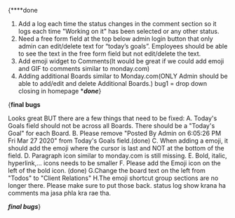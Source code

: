 




{****done
1. Add a log each time the status changes in the comment section so it logs each time "Working on it" has been selected or any other status.
2. Need a free form field at the top below admin login button that only admin can edit/delete text for “today’s goals”. Employees should be able to see the text in the free form field but not edit/delete the text.
5. Add emoji widget to Comments(It would be great if we could add emoji and GIF to comments similar to monday.com)
6. Adding additional Boards similar to Monday.com(ONLY Admin should be able to add/edit and delete Additional Boards.)
bug1 = drop down closing in homepage
****done***}



{**final bugs**

Looks great BUT there are a few things that need to be fixed:
A. Today's Goals field should not be across all Boards. There should be a "Today's Goal" for each Board.
B. Please remove "Posted By Admin on 6:05:26 PM Fri Mar 27 2020" from Today's Goals field.(done)
C. When adding a emoji, it should add the emoji where the cursor is last and NOT at the bottom of the field.
D. Paragraph icon similar to monday.com is still missing.
E. Bold, italic, hyperlink,... icons needs to be smaller
F. Please add the Emoji icon on the left of the bold icon. (done)
G.Change the board text on the left from "Todos" to "Client Relations"
H.The emoji shortcut group sections are no longer there. Please make sure to put those back.
status log show krana ha comments ma jasa phla kra rae tha.

***final bugs***}